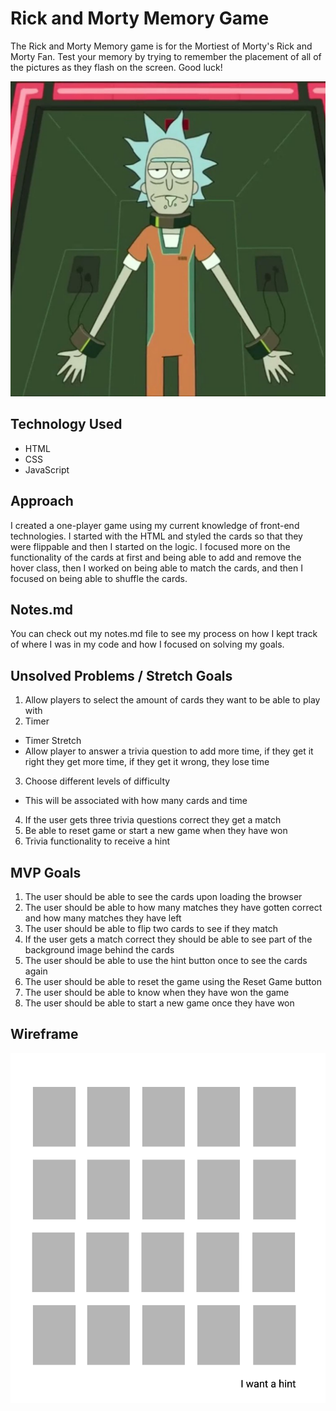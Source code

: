 # Rick and Morty Memory Game

The Rick and Morty Memory game is for the Mortiest of Morty's Rick and Morty Fan. Test your memory by trying to remember the placement of all of the pictures as they flash on the screen. Good luck! 

![Outline of the design](img/rm-winner-background.jpg)

## Technology Used 
- HTML
- CSS 
- JavaScript 

## Approach

I created a one-player game using my current knowledge of front-end technologies. I started with the HTML and styled the cards so that they were flippable and then I started on the logic. I focused more on the functionality of the cards at first and being able to add and remove the hover class, then I worked on being able to match the cards, and then I focused on being able to shuffle the cards. 

## Notes.md

You can check out my notes.md file to see my process on how I kept track of where I was in my code and how I focused on solving my goals. 

## Unsolved Problems / Stretch Goals 

1. Allow players to select the amount of cards they want to be able to play with 
2. Timer 
  - Timer Stretch
  - Allow player to answer a trivia question to add more time, if they get it right they get more time, if they get it wrong, they lose time 
3. Choose different levels of difficulty 
  - This will be associated with how many cards and time 
4. If the user gets three trivia questions correct they get a match
5. Be able to reset game or start a new game when they have won
6. Trivia functionality to receive a hint

## MVP Goals 

1. The user should be able to see the cards upon loading the browser
2. The user should be able to how many matches they have gotten correct and how many matches they have left 
3. The user should be able to flip two cards to see if they match 
4. If the user gets a match correct they should be able to see part of the background image behind the cards
5. The user should be able to use the hint button once to see the cards again 
6. The user should be able to reset the game using the Reset Game button 
7. The user should be able to know when they have won the game 
8. The user should be able to start a new game once they have won

## Wireframe

![Outline of the design](img/wireframe.jpg)